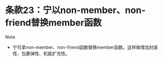 # 条款23：宁以non-member、non-friend替换member函数

> [!NOTE]
>
> - 宁可拿non-member、non-friend函数替换member函数。这样做增加封装性、包裹弹性、机能扩充性。